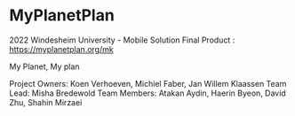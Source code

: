 # MyPlanetPlan
2022 Windesheim University  - Mobile Solution
Final Product : https://myplanetplan.org/mk


My Planet, My plan

Project Owners: Koen Verhoeven, Michiel Faber, Jan Willem Klaassen
Team Lead: Misha Bredewold
Team Members: Atakan Aydin, Haerin Byeon, David Zhu, Shahin Mirzaei



